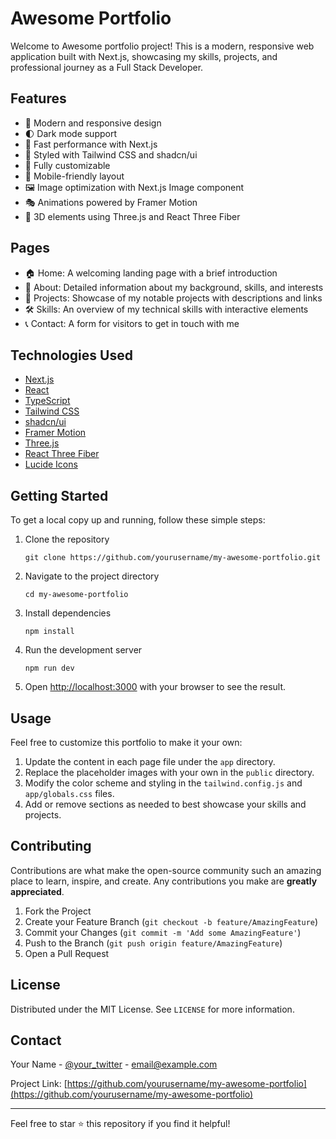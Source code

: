# Awesome Portfolio

Welcome to Awesome portfolio project! This is a modern, responsive web application built with Next.js, showcasing my skills, projects, and professional journey as a Full Stack Developer.

## Features

- 🎨 Modern and responsive design
- 🌓 Dark mode support
- 🚀 Fast performance with Next.js
- 💅 Styled with Tailwind CSS and shadcn/ui
- 🔧 Fully customizable
- 📱 Mobile-friendly layout
- 🖼️ Image optimization with Next.js Image component
- 🎭 Animations powered by Framer Motion
- 🧊 3D elements using Three.js and React Three Fiber

## Pages

- 🏠 Home: A welcoming landing page with a brief introduction
- 👤 About: Detailed information about my background, skills, and interests
- 💼 Projects: Showcase of my notable projects with descriptions and links
- 🛠️ Skills: An overview of my technical skills with interactive elements
- 📞 Contact: A form for visitors to get in touch with me

## Technologies Used

- [Next.js](https://nextjs.org/)
- [React](https://reactjs.org/)
- [TypeScript](https://www.typescriptlang.org/)
- [Tailwind CSS](https://tailwindcss.com/)
- [shadcn/ui](https://ui.shadcn.com/)
- [Framer Motion](https://www.framer.com/motion/)
- [Three.js](https://threejs.org/)
- [React Three Fiber](https://docs.pmnd.rs/react-three-fiber/)
- [Lucide Icons](https://lucide.dev/)

## Getting Started

To get a local copy up and running, follow these simple steps:

1. Clone the repository
   ```
   git clone https://github.com/yourusername/my-awesome-portfolio.git
   ```

2. Navigate to the project directory
   ```
   cd my-awesome-portfolio
   ```

3. Install dependencies
   ```
   npm install
   ```

4. Run the development server
   ```
   npm run dev
   ```

5. Open [http://localhost:3000](http://localhost:3000) with your browser to see the result.

## Usage

Feel free to customize this portfolio to make it your own:

1. Update the content in each page file under the `app` directory.
2. Replace the placeholder images with your own in the `public` directory.
3. Modify the color scheme and styling in the `tailwind.config.js` and `app/globals.css` files.
4. Add or remove sections as needed to best showcase your skills and projects.

## Contributing

Contributions are what make the open-source community such an amazing place to learn, inspire, and create. Any contributions you make are **greatly appreciated**.

1. Fork the Project
2. Create your Feature Branch (`git checkout -b feature/AmazingFeature`)
3. Commit your Changes (`git commit -m 'Add some AmazingFeature'`)
4. Push to the Branch (`git push origin feature/AmazingFeature`)
5. Open a Pull Request

## License

Distributed under the MIT License. See `LICENSE` for more information.

## Contact

Your Name - [@your_twitter](https://twitter.com/your_twitter) - email@example.com

Project Link: [https://github.com/yourusername/my-awesome-portfolio](https://github.com/yourusername/my-awesome-portfolio)

---

Feel free to star ⭐ this repository if you find it helpful!